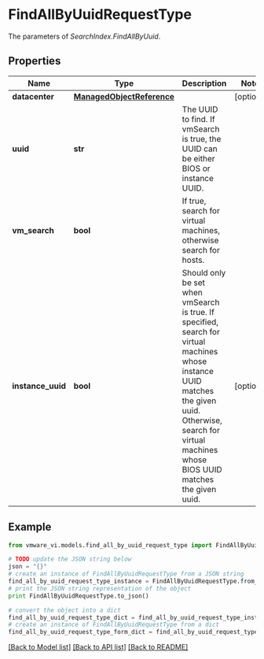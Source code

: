 # FindAllByUuidRequestType

The parameters of *SearchIndex.FindAllByUuid*. 

## Properties
Name | Type | Description | Notes
------------ | ------------- | ------------- | -------------
**datacenter** | [**ManagedObjectReference**](ManagedObjectReference.md) |  | [optional] 
**uuid** | **str** | The UUID to find. If vmSearch is true, the UUID can be either BIOS or instance UUID.  | 
**vm_search** | **bool** | If true, search for virtual machines, otherwise search for hosts.  | 
**instance_uuid** | **bool** | Should only be set when vmSearch is true. If specified, search for virtual machines whose instance UUID matches the given uuid. Otherwise, search for virtual machines whose BIOS UUID matches the given uuid.  | [optional] 

## Example

```python
from vmware_vi.models.find_all_by_uuid_request_type import FindAllByUuidRequestType

# TODO update the JSON string below
json = "{}"
# create an instance of FindAllByUuidRequestType from a JSON string
find_all_by_uuid_request_type_instance = FindAllByUuidRequestType.from_json(json)
# print the JSON string representation of the object
print FindAllByUuidRequestType.to_json()

# convert the object into a dict
find_all_by_uuid_request_type_dict = find_all_by_uuid_request_type_instance.to_dict()
# create an instance of FindAllByUuidRequestType from a dict
find_all_by_uuid_request_type_form_dict = find_all_by_uuid_request_type.from_dict(find_all_by_uuid_request_type_dict)
```
[[Back to Model list]](../README.md#documentation-for-models) [[Back to API list]](../README.md#documentation-for-api-endpoints) [[Back to README]](../README.md)


